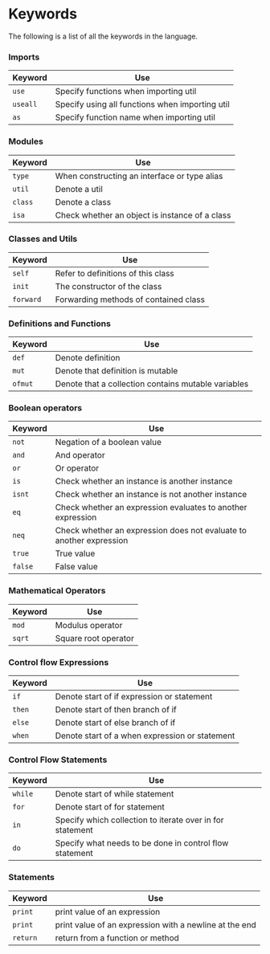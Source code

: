 # Keywords

The following is a list of all the keywords in the language.

### Imports
Keyword | Use 
--------|-----
`use`   | Specify functions when importing util
`useall`| Specify using all functions when importing util
`as`    | Specify function name when importing util

### Modules
Keyword | Use 
--------|-----
`type`  | When constructing an interface or type alias
`util`  | Denote a util
`class` | Denote a class
`isa`   | Check whether an object is instance of a class

### Classes and Utils
Keyword   | Use 
----------|-----
`self`    | Refer to definitions of this class
`init`    | The constructor of the class
`forward` | Forwarding methods of contained class

### Definitions and Functions
Keyword | Use 
--------|-----
`def`   | Denote definition
`mut`   | Denote that definition is mutable
`ofmut` | Denote that a collection contains mutable variables

### Boolean operators
Keyword | Use 
--------|-----
`not`   | Negation of a boolean value
`and`   | And operator 
`or`    | Or operator
`is`    | Check whether an instance is another instance
`isnt`  | Check whether an instance is not another instance
`eq`    | Check whether an expression evaluates to another expression
`neq`   | Check whether an expression does not evaluate to another expression
`true`  | True value
`false` | False value

### Mathematical Operators
Keyword | Use 
--------|-----
`mod`   | Modulus operator
`sqrt`  | Square root operator

### Control flow Expressions
Keyword | Use 
--------|-----
`if`    | Denote start of if expression or statement
`then`  | Denote start of then branch of if
`else`  | Denote start of else branch of if
`when`  | Denote start of a when expression or statement

### Control Flow Statements
Keyword | Use 
--------|-----
`while` | Denote start of while statement
`for`   | Denote start of for statement
`in`    | Specify which collection to iterate over in for statement
`do`    | Specify what needs to be done in control flow statement

### Statements
Keyword | Use 
--------|-----
`print` | print value of an expression
`print` | print value of an expression with a newline at the end
`return`| return from a function or method
